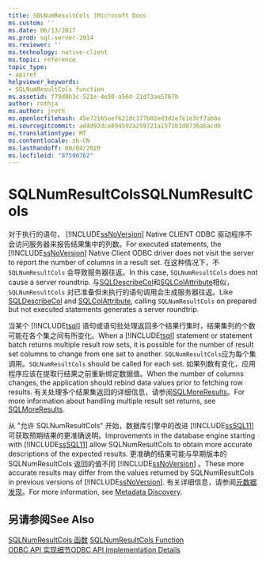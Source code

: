 ```yaml
---
title: SQLNumResultCols |Microsoft Docs
ms.custom: ''
ms.date: 06/13/2017
ms.prod: sql-server-2014
ms.reviewer: ''
ms.technology: native-client
ms.topic: reference
topic_type:
- apiref
helpviewer_keywords:
- SQLNumResultCols function
ms.assetid: f79d8b3c-521e-4e50-a564-21d73ae5767b
author: rothja
ms.author: jroth
ms.openlocfilehash: 45e72165eef621dc377b02ed3d2e7e1e3cf7ab8e
ms.sourcegitcommit: ad4d92dce894592a259721a1571b1d8736abacdb
ms.translationtype: MT
ms.contentlocale: zh-CN
ms.lasthandoff: 08/04/2020
ms.locfileid: "87590762"
---
```

# <a name="sqlnumresultcols"></a><span data-ttu-id="9cab0-102">SQLNumResultCols</span><span class="sxs-lookup"><span data-stu-id="9cab0-102">SQLNumResultCols</span></span>
  <span data-ttu-id="9cab0-103">对于执行的语句， [!INCLUDE[ssNoVersion](../../includes/ssnoversion-md.md)] Native CLIENT ODBC 驱动程序不会访问服务器来报告结果集中的列数。</span><span class="sxs-lookup"><span data-stu-id="9cab0-103">For executed statements, the [!INCLUDE[ssNoVersion](../../includes/ssnoversion-md.md)] Native Client ODBC driver does not visit the server to report the number of columns in a result set.</span></span> <span data-ttu-id="9cab0-104">在这种情况下，不 `SQLNumResultCols` 会导致服务器往返。</span><span class="sxs-lookup"><span data-stu-id="9cab0-104">In this case, `SQLNumResultCols` does not cause a server roundtrip.</span></span> <span data-ttu-id="9cab0-105">与[SQLDescribeCol](sqldescribecol.md)和[SQLColAttribute](sqlcolattribute.md)相似， `SQLNumResultCols` 对已准备但未执行的语句调用会生成服务器往返。</span><span class="sxs-lookup"><span data-stu-id="9cab0-105">Like [SQLDescribeCol](sqldescribecol.md) and [SQLColAttribute](sqlcolattribute.md), calling `SQLNumResultCols` on prepared but not executed statements generates a server roundtrip.</span></span>  
  
 <span data-ttu-id="9cab0-106">当某个 [!INCLUDE[tsql](../../includes/tsql-md.md)] 语句或语句批处理返回多个结果行集时，结果集列的个数可能在各个集之间有所变化。</span><span class="sxs-lookup"><span data-stu-id="9cab0-106">When a [!INCLUDE[tsql](../../includes/tsql-md.md)] statement or statement batch returns multiple result row sets, it is possible for the number of result set columns to change from one set to another.</span></span> <span data-ttu-id="9cab0-107">`SQLNumResultCols`应为每个集调用。</span><span class="sxs-lookup"><span data-stu-id="9cab0-107">`SQLNumResultCols` should be called for each set.</span></span> <span data-ttu-id="9cab0-108">如果列数有变化，应用程序应该在提取行结果之前重新绑定数据值。</span><span class="sxs-lookup"><span data-stu-id="9cab0-108">When the number of columns changes, the application should rebind data values prior to fetching row results.</span></span> <span data-ttu-id="9cab0-109">有关处理多个结果集返回的详细信息，请参阅[SQLMoreResults](sqlmoreresults.md)。</span><span class="sxs-lookup"><span data-stu-id="9cab0-109">For more information about handling multiple result set returns, see [SQLMoreResults](sqlmoreresults.md).</span></span>  
  
 <span data-ttu-id="9cab0-110">从 "允许 SQLNumResultCols" 开始，数据库引擎中的改进 [!INCLUDE[ssSQL11](../../includes/sssql11-md.md)] 可获取预期结果的更准确说明。</span><span class="sxs-lookup"><span data-stu-id="9cab0-110">Improvements in the database engine starting with [!INCLUDE[ssSQL11](../../includes/sssql11-md.md)] allow SQLNumResultCols to obtain more accurate descriptions of the expected results.</span></span> <span data-ttu-id="9cab0-111">更准确的结果可能与早期版本的 SQLNumResultCols 返回的值不同 [!INCLUDE[ssNoVersion](../../includes/ssnoversion-md.md)] 。</span><span class="sxs-lookup"><span data-stu-id="9cab0-111">These more accurate results may differ from the values returned by SQLNumResultCols in previous versions of [!INCLUDE[ssNoVersion](../../includes/ssnoversion-md.md)].</span></span> <span data-ttu-id="9cab0-112">有关详细信息，请参阅[元数据发现](../native-client/features/metadata-discovery.md)。</span><span class="sxs-lookup"><span data-stu-id="9cab0-112">For more information, see [Metadata Discovery](../native-client/features/metadata-discovery.md).</span></span>  
  
## <a name="see-also"></a><span data-ttu-id="9cab0-113">另请参阅</span><span class="sxs-lookup"><span data-stu-id="9cab0-113">See Also</span></span>  
 <span data-ttu-id="9cab0-114">[SQLNumResultCols 函数](https://go.microsoft.com/fwlink/?LinkId=59359) </span><span class="sxs-lookup"><span data-stu-id="9cab0-114">[SQLNumResultCols Function](https://go.microsoft.com/fwlink/?LinkId=59359) </span></span>  
 [<span data-ttu-id="9cab0-115">ODBC API 实现细节</span><span class="sxs-lookup"><span data-stu-id="9cab0-115">ODBC API Implementation Details</span></span>](odbc-api-implementation-details.md)  
  
  
